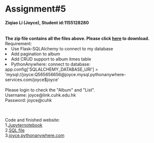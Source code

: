 # Assignment#5
<h4> Ziqiao Li (Joyce), Student id:1155128280</h4>
<br><b>The zip file contains all the files above. Please click <a href="https://github.com/Joyce630/com5940/raw/master/assignment%235/JoyceAssign5zip.zip">here</a> to download.</b>
<br>Requirement:
<br><li>Use Flask-SQLAlchemy to connect to my database
<br><li> Add pagination to album
<br><li> Add CRUD support to album itmes table
<br><li>PythonAnywhere: connect to database: app.config['SQLALCHEMY_DATABASE_URI'] = 'mysql://joyce:Q565656656@joyce.mysql.pythonanywhere-services.com/joyce$joyce'
<br><br>Please login to check the "Album" and "List". 
<br> Username: joyce@link.cuhk.edu.hk
<br> Password: joyce@cuhk
  
<br><br>Code and finished website:
<br>1.<a href="https://github.com/Joyce630/com5940/tree/master/assignment%235/JupyterNotebook" target="_blank">Jupyternotebook</a>
<br>2.<a href="https://github.com/Joyce630/com5940/blob/master/assignment%235/DestinationsAll.sql" target="_blank">SQL file</a>
<br>3.<a href="http://joyce.pythonanywhere.com/" target="_blank">joyce.pythonanywhere.com</a>




